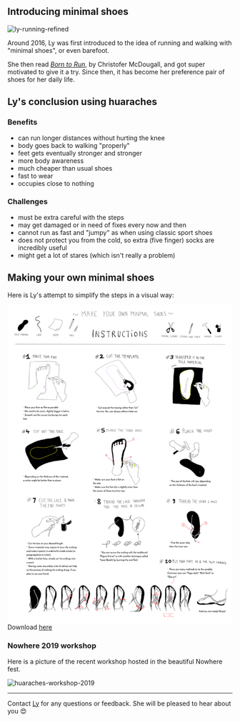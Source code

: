 ## Introducing minimal shoes
![ly-running-refined](/images/ly-running.png )

Around 2016, Ly was first introduced to the idea of running and walking with "minimal shoes", or even barefoot.

She then read [_Born to Run_](https://en.wikipedia.org/wiki/Born_to_Run:_A_Hidden_Tribe,_Superathletes,_and_the_Greatest_Race_the_World_Has_Never_Seen), by Christofer McDougall, and got super motivated to give it a try. Since then, it has become her preference pair of shoes for her daily life. 

## Ly's conclusion using huaraches

### Benefits
- can run longer distances without hurting the knee
- body goes back to walking "properly" 
- feet gets eventually stronger and stronger
- more body awareness
- much cheaper than usual shoes
- fast to wear
- occupies close to nothing

### Challenges
- must be extra careful with the steps
- may get damaged or in need of fixes every now and then
- cannot run as fast and "jumpy" as when using classic sport shoes
- does not protect you from the cold, so extra (five finger) socks are incredibly useful
- might get a lot of stares (which isn't really a problem)

## Making your own minimal shoes
Here is Ly's attempt to simplify the steps in a visual way: 

<img src="src/huaraches-instructions.png"
     alt="huaraches-instructions"
     style="float: left; margin-right: 10px;" />

Download [here](https://github.com/lydialawli/lydialawli.github.io/blob/master/src/huaraches-instructions.pdf)



### Nowhere 2019 workshop

Here is a picture of the recent workshop hosted in the beautiful Nowhere fest.

![huaraches-workshop-2019](/images/huaraches-workshop.jpeg )



---

Contact [Ly](docs/contact.md) for any questions or feedback. She will be pleased to hear about you 😍

